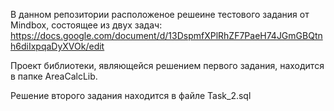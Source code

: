 В данном репозитории расположеное решеине тестового задания от Mindbox, состоящее из двух задач:
https://docs.google.com/document/d/13DspmfXPlRhZF7PaeH74JGmGBQtnh6diIxpqaDyXVOk/edit

Проект библиотеки, являющейся решением первого задания, находится в папке AreaCalcLib.

Решение второго задания находится в файле Task_2.sql
